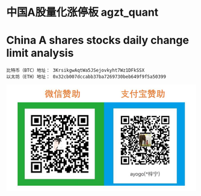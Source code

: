 # 中国A股量化涨停板 agzt_quant 
# China A shares stocks daily change limit analysis


    比特币（BTC）地址： 3KrsikgwAqtWa5JSejovkyht7Wz1DFkSSX
    以太坊（ETH）地址： 0x32cb007dccabb37ba7269730beb649f9f5a50399

![](https://github.com/ArthurAnanda/agzt_quant/blob/master/donate/donate.jpg)
